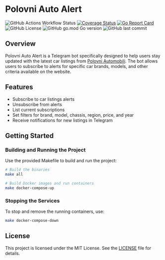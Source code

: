 # Polovni Auto Alert

![GitHub Actions Workflow Status](https://img.shields.io/github/actions/workflow/status/gudimz/polovni-auto-alert/checker.yaml)
[![Coverage Status](https://coveralls.io/repos/github/gudimz/gudimz/badge.svg?branch=main)](https://coveralls.io/github/gudimz/gudimz?branch=main)
[![Go Report Card](https://goreportcard.com/badge/github.com/gudimz/polovni-auto-alert)](https://goreportcard.com/report/github.com/gudimz/polovni-auto-alert)
![GitHub License](https://img.shields.io/github/license/gudimz/polovni-auto-alert)
![GitHub go.mod Go version](https://img.shields.io/github/go-mod/go-version/gudimz/polovni-auto-alert)
![GitHub last commit](https://img.shields.io/github/last-commit/gudimz/polovni-auto-alert)
## Overview

Polovni Auto Alert is a Telegram bot specifically designed to help users stay updated with the latest car listings from [Polovni Automobili](https://www.polovniautomobili.com/). The bot allows users to subscribe to alerts for specific car brands, models, and other criteria available on the website.

## Features

- Subscribe to car listings alerts
- Unsubscribe from alerts
- List current subscriptions
- Set filters for brand, model, chassis, region, price, and year
- Receive notifications for new listings in Telegram

## Getting Started

### Building and Running the Project
Use the provided Makefile to build and run the project:

```sh
# Build the binaries
make all

# Build Docker images and run containers
make docker-compose-up

```

###  Stopping the Services
To stop and remove the running containers, use:

```sh
make docker-compose-down
```

## License

This project is licensed under the MIT License. See the [LICENSE](https://github.com/gudimz/polovni-auto-alert/blob/main/LICENSE) file for details.